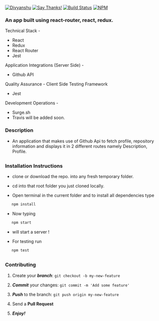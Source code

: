 
[![Divyanshu](https://img.shields.io/badge/divyanshu-owner-brightgreen.svg?style=flat)](http://www.divyanshurawat.in)
[![Say Thanks!](https://img.shields.io/badge/Say%20Thanks-!-1EAEDB.svg)](https://saythanks.io/to/divyanshu-rawat)
[![Build Status](https://travis-ci.org/divyanshu-rawat/JS-Testing.svg?branch=master)](https://travis-ci.org/divyanshu-rawat/JS-Testing)
[![NPM](https://img.shields.io/badge/npm-v3.10.10-blue.svg)](https://www.npmjs.com/package/npm)

### An app built using react-router, react, redux.


Technical Stack - 
* React
* Redux
* React Router
* Jest

Application Integrations (Server Side) -
* Github API

Quality Assurance -
Client Side Testing Framework
* Jest

Development Operations - 
* Surge.sh
* Travis will be added soon.

### Description

* An application that makes use of Github Api to fetch profile, repository information and displays it in 2 different routes namely Description, Profile.

##

### Installation Instructions

* clone or download the repo. into any fresh temporary folder.

* cd into that root folder you just cloned locally.

* Open terminal in the current folder and to install all dependencies type 

```javascript
   npm install 
```

* Now typing 

```javascript
   npm start 
```

* will start a server !

* For testing run

```javascript
   npm test 
```

##


### Contributing

1. Create your **_branch_**: `git checkout -b my-new-feature`

2. **_Commit_** your changes: `git commit -m 'Add some feature'`

3. **_Push_** to the branch: `git push origin my-new-feature`

4. Send a **Pull Request**

5. **_Enjoy!_**

##
